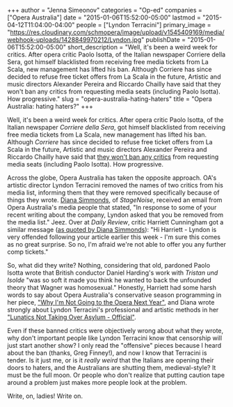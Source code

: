+++
author = "Jenna Simeonov"
categories = "Op-ed"
companies = ["Opera Australia"]
date = "2015-01-06T15:52:00-05:00"
lastmod = "2015-04-12T11:04:00-04:00"
people = ["Lyndon Terracini"]
primary_image = "https://res.cloudinary.com/schmopera/image/upload/v1545409169/media/webhook-uploads/1428849970212/Lyndon.jpg"
publishDate = "2015-01-06T15:52:00-05:00"
short_description = "Well, it&#039;s been a weird week for critics. After opera critic Paolo Isotta, of the Italian newspaper Corriere della Sera, got himself blacklisted from receiving free media tickets from La Scala, new management has lifted his ban. Although Corriere has since decided to refuse free ticket offers from La Scala in the future, Artistic and music directors Alexander Pereira and Riccardo Chailly have said that they won&#039;t ban any critics from requesting media seats (including Paolo Isotta). How progressive."
slug = "opera-australia-hating-haters"
title = "Opera Australia: hating haters?"
+++

<p class="intro">
	Well, it's been a weird week for critics. After opera critic Paolo Isotta, of the Italian newspaper <em>Corriere della Sera</em>, got himself blacklisted from receiving free media tickets from La Scala, new management has lifted his ban. Although <em>Corriere </em>has since decided to refuse free ticket offers from La Scala in the future, Artistic and music directors Alexander Pereira and Riccardo Chailly have said that <a href="http://slippedisc.com/2015/01/exclusive-la-scala-lifts-its-ban-on-newspaper-critic/" target="_blank">they won't ban any critics</a> from requesting media seats (including Paolo Isotta). How progressive.<br>
</p>
<p>
	Across the globe, Opera Australia has taken the opposite approach. OA's artistic director Lyndon Terracini removed the names of two critics from his media list, informing them that they were removed specifically because of things they wrote. <a href="http://www.stagenoise.com/feature/2015/lyndon-doesnt-like-criticism-who-knew" target="_blank">Diana Simmonds</a>, of <em>StageNoise</em>, received an email from Opera Australia's media people that stated, "In response to some of your recent writing about the company, Lyndon asked that you be removed from the media list." Jeez. Over at <em>Daily Review</em>, critic Harriett Cunningham got a similar message (<a href="http://www.stagenoise.com/feature/2015/and-in-yet-more-breaking-news" target="_blank">as quoted by Diana Simmonds</a>): "Hi Harriett - Lyndon is very offended following your article earlier this week - I'm sure this comes as no great surprise. So no, I'm afraid we're not able to offer you any further comp tickets."
</p>
<p>
	So, what did they write? Nothing, considering that old, pardoned Paolo Isotta wrote that British conductor Daniel Harding's work with <em>Tristan und Isolde</em> "was so soft it made you think he wanted to back the unfounded theory that Wagner was homosexual." Honestly, Harriett had some harsh words to say about Opera Australia's conservative season programming in her piece, <a href="http://dailyreview.crikey.com.au/why-im-not-going-to-the-opera-next-year/16623" target="_blank">"Why I'm Not Going to the Opera Next Year"</a>, and Diana wrote strongly about Lyndon Terracini's professional and artistic methods in her <a href="http://www.stagenoise.com/feature/2014/lunatics-not-taking-over-asylum-official" target="_blank">"Lunatics Not Taking Over Asylum - Official"</a>.
</p>
<p>
	Even if these banned critics were objectively wrong about what they wrote, why don't important people like Lyndon Terracini know that censorship will just start another show? I only read the "offensive" pieces because I heard about the ban (thanks, Greg Finney!), and now I know that Terracini is tender. Is it just me, or is it <em>really weird</em> that the Italians are opening their doors to haters, and the Australians are shutting them, medieval-style? It must be the full moon. Or people who don't realize that putting caution tape around a problem just makes more people look at the problem.
</p>
<p>
	Write, on, ladies! Write on.
</p>
